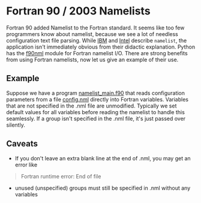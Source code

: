 # Fortran 90 / 2003 Namelists

Fortran 90 added Namelist to the Fortran standard.
It seems like too few programmers know about namelist, because we see a lot of needless configuration text file parsing.
While
[IBM](https://www.ibm.com/support/knowledgecenter/en/SS3KZ4_9.0.0/com.ibm.xlf111.bg.doc/xlflr/namelistio.htm)
and
[Intel](https://software.intel.com/en-us/fortran-compiler-developer-guide-and-reference-namelist)
describe `namelist`, the application isn't immediately obvious from their didactic explanation.
Python has the
[f90nml](https://f90nml.readthedocs.io/en/latest/)
module for Fortran namelist I/O.
There are strong benefits from using Fortran namelists, now let us give an example of their use.

## Example

Suppose we have a program
[namelist_main.f90](./namelist_main.f90)
that reads configuration parameters from a file
[config.nml](./config.nml)
directly into Fortran variables.
Variables that are not specified in the .nml file are unmodified.
Typically we set default values for all variables before reading the namelist to handle this seamlessly.
If a group isn't specified in the .nml file, it's just passed over silently.

## Caveats

* If you don't leave an extra blank line at the end of .nml, you may get an error like

> Fortran runtime error: End of file

* unused (unspecified) groups must still be specified in .nml without any variables